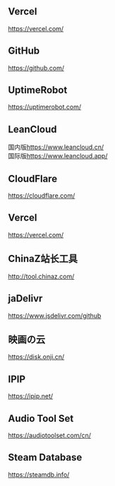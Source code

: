 <h2>Vercel</h2>
<a href="https://vercel.com/">https://vercel.com/</a>
<h2>GitHub</h2>
<a href="https://github.com/">https://github.com/</a>
<h2>UptimeRobot</h2>
<a href="https://uptimerobot.com/">https://uptimerobot.com/</a>
<h2>LeanCloud</h2>
国内版<a href="https://www.leancloud.cn/">https://www.leancloud.cn/</a><br />
国际版<a href="https://www.leancloud.app/">https://www.leancloud.app/</a>
<h2>CloudFlare</h2>
<a href="https://cloudflare.com/">https://cloudflare.com/</a>
<h2>Vercel</h2>
<a href="https://vercel.com/">https://vercel.com/</a>
<h2>ChinaZ站长工具</h2>
<a href="http://tool.chinaz.com/">http://tool.chinaz.com/</a>
<h2>jaDelivr</h2>
<a href="https://www.jsdelivr.com/github">https://www.jsdelivr.com/github</a>
<h2>映画の云</h2>
<a href="https://disk.onji.cn/">https://disk.onji.cn/</a>
<h2>IPIP</h2>
<a href="https://ipip.net/">https://ipip.net/</a>
<h2>Audio Tool Set</h2>
<a href="https://audiotoolset.com/cn/">https://audiotoolset.com/cn/</a>
<h2>Steam Database</h2>
<a href="https://steamdb.info/">https://steamdb.info/</a>
